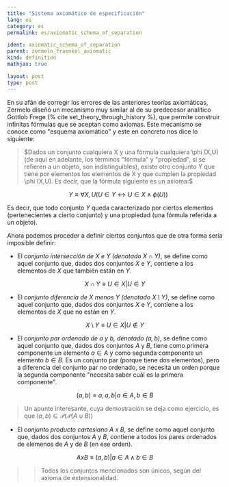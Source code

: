 ```yaml
---
title: "Sistema axiomático de especificación"
lang: es
category: es
permalink: es/axiomatic_schema_of_separation

ident: axiomatic_schema_of_separation
parent: zermelo_fraenkel_axiomatic
kind: definition
mathjax: true

layout: post
type: post
---
```


En su afán de corregir los errores de las anteriores teorías axiomáticas, Zermelo diseñó un mecanismo muy similar al de su predecesor analítico Gottlob Frege {% cite set_theory_through_history %}, que permite construir infinitas fórmulas que se aceptan como axiomas. Este mecanismo se conoce como "esquema axiomático" y este en concreto nos dice lo siguiente:

> $Dados un conjunto cualquiera X y una fórmula cualquiera \phi (X,U) (de aquí en adelante, los términos "fórmula" y "propiedad", si se refieren a un objeto, son indistinguibles), existe otro conjunto Y que tiene por elementos los elementos de X y que cumplen la propiedad \phi (X,U). Es decir, que la fórmula siguiente es un axioma:$

$$\quad Y \equiv \forall X,U (U \in Y \longleftrightarrow U \in X \wedge \phi(U))$$

Es decir, que todo conjunto $Y$ queda caracterizado por ciertos elementos (pertenecientes a cierto conjunto) y una propiedad (una fórmula referida a un objeto).

Ahora podemos proceder a definir ciertos conjuntos que de otra forma sería imposible definir:

* El *conjunto intersección de $X$ e $Y$ (denotado $X \cap Y$)*, se define como aquel conjunto que, dados dos conjuntos $X$ e $Y$, contiene a los elementos de $X$ que también están en $Y$.

$$X \cap Y \equiv {U \in X | U \in Y}$$

* El *conjunto diferencia de $X$ menos $Y$ (denotado $X \setminus Y$)*, se define como aquel conjunto que, dados dos conjuntos $X$ e $Y$, contiene a los elementos de $X$ que no están en $Y$.

$$X \setminus Y \equiv {U \in X | U \notin Y}$$

* El *conjunto par ordenado de $a$ y $b$, denotado $(a,b)$*, se define como aquel conjunto que, dados dos conjuntos $A$ y $B$, tiene como primera componente un elemento $a \in A$ y como segunda componente un elemento $b \in B$. Es un conjunto par (porque tiene dos elementos), pero a diferencia del conjunto par no ordenado, se necesita un orden porque la segunda componente "necesita saber cuál es la primera componente".

$$(a,b) \equiv {{a,{a,b}} | a \in A, b \in B}$$

> Un apunte interesante, cuya demostración se deja como ejercicio, es que $(a,b) \in \mathcal{P} (\mathcal{P} (A \cup B))$

* El *conjunto producto cartesiano $A$ x $B$*, se define como aquel conjunto que, dados dos conjuntos $A$ y $B$, contiene a todos los pares ordenados de elemenos de $A$ y de $B$ (en ese orden).

$$A x B \equiv {(a,b) | a \in A \wedge b \in B}$$

>> Todos los conjuntos mencionados son únicos, según del axioma de extensionalidad.